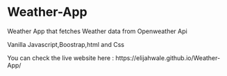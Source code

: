 # Weather-App
<p>Weather App that fetches Weather data from Openweather Api</p>
<p>Vanilla Javascript,Boostrap,html and Css</p>
<p>You can check the live website here : https://elijahwale.github.io/Weather-App/</p>
